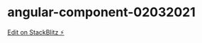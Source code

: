 # angular-component-02032021

[Edit on StackBlitz ⚡️](https://stackblitz.com/edit/angular-component-02032021)